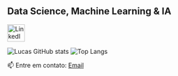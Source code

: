 ## Data Science, Machine Learning & IA

<p align="left">
  <a href="https://www.linkedin.com/in/lucascanutoo/" target="_blank">
    <img src="https://skillicons.dev/icons?i=linkedin" height="40" alt="LinkedIn" />
  </a>
</p>

![Lucas GitHub stats](https://github-readme-stats.vercel.app/api?lucascanutoo=seu-user&show_icons=true&theme=dracula)
![Top Langs](https://github-readme-stats.vercel.app/api/top-langs/?lucascanutoo=seu-user&layout=compact&theme=dracula)

📫 Entre em contato: [Email](lucascanuto.contato@gmail.com)
